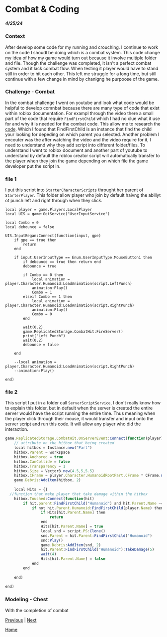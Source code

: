 # Combat & Coding
##### 4/25/24

### Context
After develop some code for my running and crouching. I continue to work on the code I shoudl be doing which is a combat system. This code change my idea of how my game would turn out because it involve multiple folder and file. Though the challenge was completed, it isn't a perfect combat system and it lack combat flow. When testing it player would have to stand still in order to hit each other. This left me struggle for a long time, but still continue with a few change in mind by chanigng he purpoose of the game. 

### Challenge - Combat
In the combat challenge I went on youtube and look what code would be helpful to develop comnbat because there are many type of code that exist within roblox documentation. For exampl through the video there a small part of the code that require `FindFirstChild` which I had no clue what it use for and why it is needed for the combat code. This allow me to research the [code](https://create.roblox.com/docs/reference/engine/classes/Instance#FindFirstChild). Which I found that FindFirstChild is an instance that find the child your looking for depeding on which parent you selected. Another problem I encouter was the after watching the video and the video require for it, I need to understand why they add script into different folder/files. To understand I went to roblox document and another part of youtube to understand by default the roblox creator script will automatically transfer to the player when they join the game depending on which file the game developer put the script in.



### file 1
I put this script into `StarterCharacterScripts` throught her parent of `StarterPlayer`. This folder allow player who join by default haivng the abiliyt ot punch left and right through when they click.

```
local player = game.Players.LocalPlayer
local UIS = game:GetService("UserInputService")

local Combo = 0
local debounce = false

UIS.InputBegan:Connect(function(input, gpe)
	if gpe == true then 
		return 
	end 
	
	if input.UserInputType == Enum.UserInputType.MouseButton1 then 
		if debounce == true then return end
		debounce = true
		
		if Combo == 0 then 
			local animation = player.Character.Humanoid:LoadAnimation(script.LeftPunch)
			animation:Play()
			Combo = 1
		elseif Combo == 1 then
			local animation = player.Character.Humanoid:LoadAnimation(script.RightPunch)
			animation:Play()
			Combo = 0
		end
		
		wait(0.2)
		game.ReplicatedStorage.CombatHit:FireServer()
		print("Left Punch")
		wait(0.2)
		debounce = false
		
	end	
	
	--local animation = player.Character.Humanoid:LoadAnimation(script.RightPunch)
	--animation:Play()
	
end)
```

### file 2
This script I put in a folder call `ServerScriptService`, I don't really know how to explain this folder, but in default when the server is created the entire server would have the script running the entire time. Thus meaning when the player click through their mouse, it would transfer and input onto the server script and run this code. It will allow any player who did the interaction.
```js
game.ReplicatedStorage.CombatHit.OnServerEvent:Connect(function(player)
	// attribute on the hitbox that being created
	local hitbox = Instance.new("Part")
	hitbox.Parent = workspace 
	hitbox.Anchored = true
	hitbox.CanCollide = false
	hitbox.Transparency = 1
	hitbox.Size = Vector3.new(4.5,5,5.5)
	hitbox.CFrame = player.Character.HumanoidRootPart.CFrame * CFrame.new(0,0,-2)
	game.Debris:AddItem(hitbox, 2)
	
	local Hits = {}
  //function that make player that take damage within the hitbox
	hitbox.Touched:Connect(function(hit)
		if hit.parent:FindFirstChild("Humanoid") and hit.Parent.Name ~= player.Name then 
			if not hit.Parent.Humanoid:FindFirstChild(player.Name) then 
				if Hits[hit.Parent.Name] then
					return 
				end
				Hits[hit.Parent.Name] = true 
				local snd = script.PS:Clone()
				snd.Parent = hit.Parent:FindFirstChild("Humanoid")
				snd:Play()
				game.Debris:AddItem(snd, 2)
				hit.Parent:FindFirstChild("Humanoid"):TakeDamage(5)
				wait(4)
				Hits[hit.Parent.Name] = false
			end
		end
		
	end)
	
end)
```

### Modeling - Chest
With the completion of combat




[Previous](entry03.md) | [Next](entry05.md)

[Home](../README.md)
